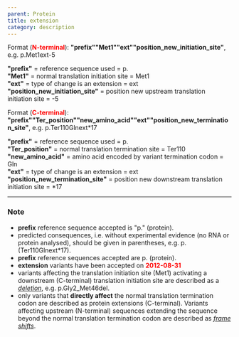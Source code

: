 ```yaml
---
parent: Protein
title: extension
category: description
---
```


Format (**<font color="red">N-terminal</font>**):  **"prefix""Met1""ext""position_new_initiation_site"**,  e.g. p.Met1ext-5

**"prefix"**  =  reference sequence used  =  p.<br>
**"Met1"**  =  normal translation initiation site  =  Met1<br>
**"ext"**  =  type of change is an extension =  ext<br>
**"position_new_initiation_site"**  =  position new upstream translation initiation site =  -5

Format (**<font color="red">C-terminal</font>**):  **"prefix""Ter_position""new_amino_acid""ext""position_new_termination_site"**,  e.g. p.Ter110Glnext\*17

**"prefix"**  =  reference sequence used  =  p.<br>
**"Ter_position"**  =  normal translation termination site  =  Ter110<br>
**"new_amino_acid"**  =  amino acid encoded by variant termination codon  =  Gln<br>
**"ext"**  =  type of change is an extension =  ext<br>
**"position_new_termination_site"**  =  position new downstream translation initiation site =  \*17

---

### Note

*	**prefix** reference sequence accepted is "p." (protein).
*	predicted consequences, i.e. without experimental evidence (no RNA or protein analysed), should be given in parentheses, e.g. p.(Ter110Glnext\*17).
*	**prefix** reference sequences accepted are p. (protein).
*   **extension** variants have been accepted on **<font color="red">2012-08-31</font>**  
*	variants affecting the translation initiation site (Met1) activating a downstream (C-terminal) translation initiation site are described as a [_deletion_](/recommendations/protein/variant/deletion/), e.g. p.Gly2\_Met46del.
*	only variants that **directly affect** the normal translation termination codon are described as protein extensions (C-terminal). Variants affecting upstream (N-terminal) sequences extending the sequence beyond the normal translation termination codon are described as [_frame shifts_](/recommendations/protein/variant/frameshift/).
